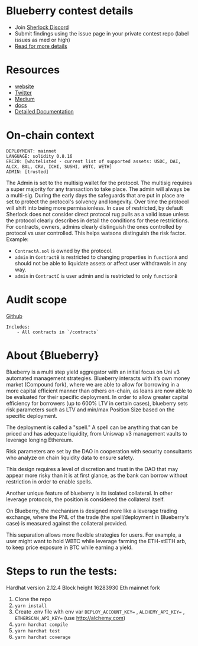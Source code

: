 # Blueberry contest details

- Join [Sherlock Discord](https://discord.gg/MABEWyASkp)
- Submit findings using the issue page in your private contest repo (label issues as med or high)
- [Read for more details](https://docs.sherlock.xyz/audits/watsons)

# Resources

- [website](https://blueberry.garden)
- [Twitter](https://twitter.com/blbprotocol)
- [Medium](https://medium/@blueberryprotocol)
- [docs](https://docs.blueberry.garden)
- [Detailed Documentation](https://drive.google.com/drive/u/2/folders/1VEJzBm05IWJdF3gT4i32p4vNl11dGkx-)

# On-chain context

```
DEPLOYMENT: mainnet
LANGUAGE: solidity 0.8.16
ERC20: [whitelisted - current list of supported assets: USDC, DAI, ALCX, BAL, CRV, ICHI, SUSHI, WBTC, WETH]
ADMIN: [trusted]
```

The Admin is set to the multisig wallet for the protocol. The multisig requires a super majority for any transaction to take place. The admin will always be a multi-sig. During the early days the safeguards that are put in place are set to protect the protocol's solvency and longevity. Over time the protocol will shift into being more permissionless. 
In case of restricted, by default Sherlock does not consider direct protocol rug pulls as a valid issue unless the protocol clearly describes in detail the conditions for these restrictions. 
For contracts, owners, admins clearly distinguish the ones controlled by protocol vs user controlled. This helps watsons distinguish the risk factor. 
Example: 
* `ContractA.sol` is owned by the protocol. 
* `admin` in `ContractB` is restricted to changing properties in `functionA` and should not be able to liquidate assets or affect user withdrawals in any way. 
* `admin` in `ContractC` is user admin and is restricted to only `functionB`

# Audit scope
[Github](https://github.com/sherlock-audit/2023-02-blueberry)

```
Includes:
    - All contracts in `/contracts`
```

# About {Blueberry}
Blueberry is a multi step yield aggregator with an initial focus on Uni v3 automated management strategies. Blueberry interacts with it’s own money market (Compound fork), where we are able to allow for borrowing in a more capital efficient manner than others on-chain, as loans are now able to be evaluated for their specific deployment. In order to allow greater capital efficiency for borrowers (up to 600% LTV in certain cases), blueberry sets risk parameters such as LTV and min/max Position Size based on the specific deployment.

The deployment is called a "spell." A spell can be anything that can be priced and has adequate liquidity, from Uniswap v3 management vaults to leverage longing Ethereum.

Risk parameters are set by the DAO in cooperation with security consultants who analyze on chain liquidity data to ensure safety.

This design requires a level of discretion and trust in the DAO that may appear more risky than it is at first glance, as the bank can borrow without restriction in order to enable spells.

Another unique feature of blueberry is its isolated collateral. In other leverage protocols, the position is considered the collateral itself.

On Blueberry, the mechanism is designed more like a leverage trading exchange, where the PNL of the trade (the spell/deployment in Blueberry's case) is measured against the collateral provided.

This separation allows more flexible strategies for users. For example, a user might want to hold WBTC while leverage farming the ETH-stETH arb, to keep price exposure in BTC while earning a yield.

# Steps to run the tests:
Hardhat version 2.12.4 Block height 16283930 Eth mainnet fork

1. Clone the repo
2. `yarn install`
3. Create .env file with env var `DEPLOY_ACCOUNT_KEY=` , `ALCHEMY_API_KEY=` , `ETHERSCAN_API_KEY=` (use http://alchemy.com)
4. `yarn hardhat compile`
5. `yarn hardhat test`
6. `yarn hardhat coverage`